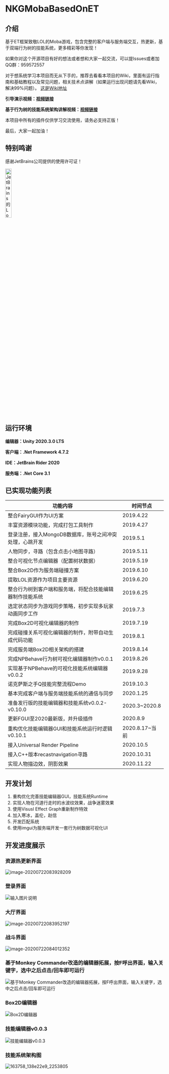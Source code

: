 # NKGMobaBasedOnET

## 介绍
基于ET框架致敬LOL的Moba游戏，包含完整的客户端与服务端交互，热更新，基于双端行为树的技能系统，更多精彩等你发现！

如果你对这个开源项目有好的想法或者想和大家一起交流，可以提Issues或者加QQ群：959572557

对于想系统学习本项目而无从下手的，推荐去看看本项目的Wiki，里面有运行指南和基础教程以及常见问题，相关技术点讲解（如果运行出现问题请先看Wiki，解决99%问题）。
[这是Wiki地址](https://gitee.com/NKG_admin/NKGMobaBasedOnET/wikis)

**引导演示视频：[视频链接](https://www.bilibili.com/video/av74833675)** 

**基于行为树的技能系统架构讲解视频：[视频链接](https://www.bilibili.com/video/av85318986)** 

本项目中所有的插件仅供学习交流使用，请务必支持正版！

最后，大家一起加油！



## 特别鸣谢

感谢JetBrains公司提供的使用许可证！

<p><a href="https://www.jetbrains.com/?from=NKGMobaBasedOnET ">
<img src="https://images.gitee.com/uploads/images/2020/0722/084147_cc1c0a4a_2253805.png" alt="JetBrains的Logo" width="20%" height="20%"></a></p>


## 运行环境

 **编辑器：Unity 2020.3.0 LTS** 

 **客户端：.Net Framework 4.7.2** 

 **IDE：JetBrain Rider 2020**

 **服务端：.Net Core 3.1** 

## 已实现功能列表

| 功能内容                                                 | 时间节点       |
| -------------------------------------------------------- | -------------- |
| 整合FairyGUI作为UI方案                                   | 2019.4.22      |
| 丰富资源模块功能，完成打包工具制作                       | 2019.4.27      |
| 登录注册，接入MongoDB数据库，账号之间冲突处理，心跳开发  | 2019.5.1       |
| 人物同步，寻路（包含点击小地图寻路）                     | 2019.5.11      |
| 整合可视化节点编辑器（配置树状数据）                     | 2019.5.19      |
| 整合Box2D作为服务端碰撞方案                              | 2019.6.10      |
| 提取LOL资源作为项目主要资源                              | 2019.6.20      |
| 整合行为树到客户端和服务端，将配合技能编辑器制作技能系统 | 2019.6.25      |
| 选定状态同步为游戏同步策略，初步实现多玩家动画同步工作   | 2019.7.3       |
| 完成Box2D可视化编辑器的制作                              | 2019.7.19      |
| 完成碰撞关系可视化编辑器的制作，附带自动生成代码功能     | 2019.8.1       |
| 完成服务端Box2D相关架构的搭建                            | 2019.8.14      |
| 完成NPBehave行为树可视化编辑器制作v0.0.1                 | 2019.8.26      |
| 实现基于NPBehave的可视化技能系统编辑器v0.0.2             | 2019.9.28      |
| 诺克萨斯之手Q技能完整流程Demo                            | 2019.10.3      |
| 基本完成客户端与服务端技能系统的通信与同步               | 2020.1.25      |
| 准备发行版的技能编辑器和技能系统v0.0.2-v0.10.0           | 2020.3~2020.8  |
| 更新FGUI至2020最新版，并升级插件                         | 2020.8.9       |
| 重构优化技能编辑器GUI和技能系统运行时逻辑v0.10.1         | 2020.8.17~当前 |
| 接入Universal Render Pipeline                            | 2020.10.5      |
| 接入C++版本recastnavigation寻路                          | 2020.10.31     |
| 实现人物描边效，阴影效果                                 | 2020.11.22     |

## 开发计划

1. 重构优化完善技能编辑器GUI，技能系统Runtime
2. 实现人物在河道行走时的水波纹效果，战争迷雾效果
3. 使用Visusl Effect Graph重新制作特效
4. 加入寒冰，盖伦，赵信
5. 开发匹配系统
6. 使用imgui为服务端开发一套行为树数据可视化UI

## 开发进度展示
### 资源热更新界面

![image-20200722083928209](https://images.gitee.com/uploads/images/2020/0722/084147_fc1f9a7c_2253805.png)
### 登录界面

![输入图片说明](https://images.gitee.com/uploads/images/2021/0318/170241_c54f448d_2253805.png "屏幕截图.png")
### 大厅界面

![image-20200722083952197](https://images.gitee.com/uploads/images/2020/0722/084147_e41d6ac7_2253805.png)
### 战斗界面

![image-20200722084012352](https://images.gitee.com/uploads/images/2020/0722/084147_079e755b_2253805.png)
### 基于Monkey Commander改造的编辑器拓展，按F呼出界面，输入关键字，选中之后点击/回车即可运行

![基于Monkey Commander改造的编辑器拓展，按F呼出界面，输入关键字，选中之后点击/回车即可运行](https://images.gitee.com/uploads/images/2020/1029/194658_b5dee162_2253805.png "QQ截图20201029192331.png")
### Box2D编辑器

![Box2D编辑器](https://images.gitee.com/uploads/images/2021/0324/121226_528a85b5_2253805.png "QQ截图20210324121119.png")
### 技能编辑器v0.0.3

![技能编辑器v0.0.3](https://images.gitee.com/uploads/images/2021/0418/213018_1aca0879_2253805.png "技能编辑器v0.0.3")
### 技能系统架构图

![163758_138e22e9_2253805](https://images.gitee.com/uploads/images/2020/0722/084148_1f2eb6b1_2253805.png)